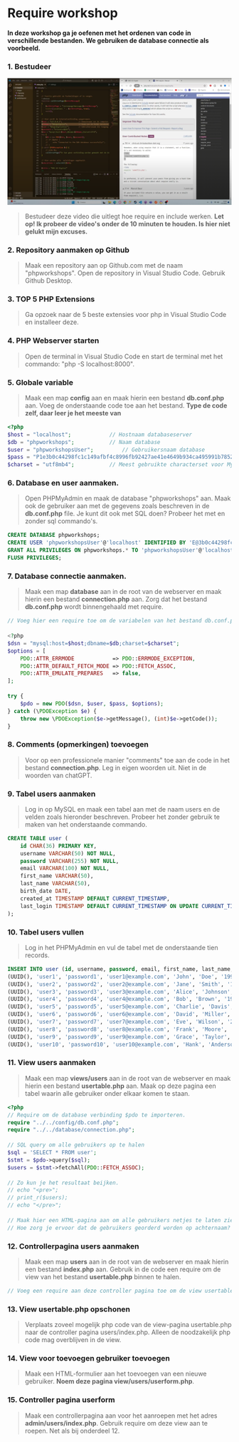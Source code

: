 # Require workshop

**In deze workshop ga je oefenen met het ordenen van code in verschillende bestanden. We gebruiken de database connectie als voorbeeld.**

### 1. Bestudeer
[![](scherm.png)](https://youtube.com/playlist?list=PLRDVUEnDeEU68bXCC7sFmkYo8IHzOvFcy&feature=shared)
> Bestudeer deze video die uitlegt hoe require en include werken. **Let op! Ik probeer de video's onder de 10 minuten te houden. Is hier niet gelukt mijn excuses.**


### 2. Repository aanmaken op Github
> Maak een repository aan op Github.com met de naam "phpworkshops". Open de repository in Visual Studio Code. Gebruik Github Desktop.


### 3. TOP 5 PHP Extensions
> Ga opzoek naar de 5 beste extensies voor php in Visual Studio Code en installeer deze.


### 4. PHP Webserver starten
> Open de terminal in Visual Studio Code en start de terminal met het commando: "php -S localhost:8000".


### 5. Globale variable
> Maak een map **config** aan en maak hierin een bestand **db.conf.php** aan. Voeg de onderstaande code toe aan het bestand. **Type de code zelf, daar leer je het meeste van**
```php
<?php
$host = "localhost";            // Hostnaam databaseserver
$db = "phpworkshops";           // Naam database
$user = "phpworkshopsUser";         // Gebruikersnaam database
$pass = "P1e3b0c44298fc1c149afbf4c8996fb92427ae41e4649b934ca495991b7852b855";
$charset = "utf8mb4";           // Meest gebruikte characterset voor MySQL.
```

### 6. Database en user aanmaken.
> Open PHPMyAdmin en maak de database "phpworkshops" aan. Maak ook de gebruiker aan met de gegevens zoals beschreven in de **db.conf.php** file. Je kunt dit ook met SQL doen? Probeer het met en zonder sql commando's.
```sql
CREATE DATABASE phpworkshops;
CREATE USER 'phpworkshopsUser'@'localhost' IDENTIFIED BY 'E@3b0c44298fc1c149afbf4c8996fb92427ae41e4649b934ca495991b7852b855';
GRANT ALL PRIVILEGES ON phpworkshops.* TO 'phpworkshopsUser'@'localhost' WITH GRANT OPTION;
FLUSH PRIVILEGES;
```

### 7. Database connectie aanmaken.
> Maak een map **database** aan in de root van de webserver en maak hierin een bestand **connection.php** aan. Zorg dat het bestand **db.conf.php** wordt binnengehaald met require. 

```php
// Voeg hier een require toe om de variabelen van het bestand db.conf.php te importeren.

<?php
$dsn = "mysql:host=$host;dbname=$db;charset=$charset";
$options = [
    PDO::ATTR_ERRMODE            => PDO::ERRMODE_EXCEPTION,
    PDO::ATTR_DEFAULT_FETCH_MODE => PDO::FETCH_ASSOC,
    PDO::ATTR_EMULATE_PREPARES   => false,
];

try {
    $pdo = new PDO($dsn, $user, $pass, $options);
} catch (\PDOException $e) {
    throw new \PDOException($e->getMessage(), (int)$e->getCode());
}
```

### 8. Comments (opmerkingen) toevoegen
> Voor op een professionele manier "comments" toe aan de code in het bestand **connection.php**. Leg in eigen woorden uit. Niet in de woorden van chatGPT.


### 9. Tabel users aanmaken
> Log in op MySQL en maak een tabel aan met de naam users en de velden zoals hieronder beschreven. Probeer het zonder gebruik te maken van het onderstaande commando.
```sql
CREATE TABLE user (
    id CHAR(36) PRIMARY KEY,
    username VARCHAR(50) NOT NULL,
    password VARCHAR(255) NOT NULL,
    email VARCHAR(100) NOT NULL,
    first_name VARCHAR(50),
    last_name VARCHAR(50),
    birth_date DATE,
    created_at TIMESTAMP DEFAULT CURRENT_TIMESTAMP,
    last_login TIMESTAMP DEFAULT CURRENT_TIMESTAMP ON UPDATE CURRENT_TIMESTAMP
);
```

### 10. Tabel users vullen
> Log in het PHPMyAdmin en vul de tabel met de onderstaande tien records.
```sql
INSERT INTO user (id, username, password, email, first_name, last_name, birth_date) VALUES
(UUID(), 'user1', 'password1', 'user1@example.com', 'John', 'Doe', '1990-01-01'),
(UUID(), 'user2', 'password2', 'user2@example.com', 'Jane', 'Smith', '1992-02-02'),
(UUID(), 'user3', 'password3', 'user3@example.com', 'Alice', 'Johnson', '1994-03-03'),
(UUID(), 'user4', 'password4', 'user4@example.com', 'Bob', 'Brown', '1996-04-04'),
(UUID(), 'user5', 'password5', 'user5@example.com', 'Charlie', 'Davis', '1998-05-05'),
(UUID(), 'user6', 'password6', 'user6@example.com', 'David', 'Miller', '2000-06-06'),
(UUID(), 'user7', 'password7', 'user7@example.com', 'Eve', 'Wilson', '2002-07-07'),
(UUID(), 'user8', 'password8', 'user8@example.com', 'Frank', 'Moore', '2004-08-08'),
(UUID(), 'user9', 'password9', 'user9@example.com', 'Grace', 'Taylor', '2006-09-09'),
(UUID(), 'user10', 'password10', 'user10@example.com', 'Hank', 'Anderson', '2008-10-10');
```

### 11. View users aanmaken
> Maak een map **views/users** aan in de root van de webserver en maak hierin een bestand **usertable.php** aan. Maak op deze pagina een tabel waarin alle gebruiker onder elkaar komen te staan.
```php
<?php
// Require om de database verbinding $pdo te importeren.
require "../../config/db.conf.php";
require "../../database/connection.php";

// SQL query om alle gebruikers op te halen
$sql = 'SELECT * FROM user';
$stmt = $pdo->query($sql);
$users = $stmt->fetchAll(PDO::FETCH_ASSOC);

// Zo kun je het resultaat beijken.
// echo "<pre>";
// print_r($users);
// echo "</pre>";

// Maak hier een HTML-pagina aan om alle gebruikers netjes te laten zien.
// Hoe zorg je ervoor dat de gebruikers georderd worden op achternaam?
```

### 12. Controllerpagina users aanmaken
> Maak een map **users** aan in de root van de webserver en maak hierin een bestand **index.php** aan. Gebruik in de code een require om de view van het bestand **usertable.php** binnen te halen.

```php
// Voeg een require aan deze controller pagina toe om de view usertable.php aan te roepen. Als je nu in de browser http://localhost:8000/users aanroept krijg je de tabel met gebruikers.
```

### 13. View usertable.php opschonen
> Verplaats zoveel mogelijk php code van de view-pagina usertable.php naar de controller pagina users/index.php. Alleen de noodzakelijk php code mag overblijven in de view.


### 14. View voor toevoegen gebruiker toevoegen
> Maak een HTML-formulier aan het toevoegen van een nieuwe gebruiker. **Noem deze pagina view/users/userform.php**.


### 15. Controller pagina userform
> Maak een controllerpagina aan voor het aanroepen met het adres **admin/users/index.php**. Gebruik require om deze view aan te roepen. Net als bij onderdeel 12. 
